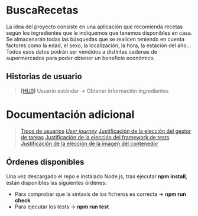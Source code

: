 # BuscaRecetas
La idea del proyecto consiste en una aplicación que recomienda recetas según los ingredientes que le
indiquemos que tenemos disponibles en casa. Se almacenarán todas las búsquedas que se realicen teniendo
en cuenta factores como la edad, el sexo, la localización, la hora, la estación del año... Todos esos datos
podrán ser vendidos a distintas cadenas de supermercados para poder obtener un beneficio económico.

## Historias de usuario
>[[HU0]](https://github.com/aleveji/BuscaRecetas/issues/6) Usuario estándar -> Obtener información ingredientes

# Documentación adicional
>[Tipos de usuarios](https://github.com/aleveji/BuscaRecetas/blob/objetivo1/docs/tipos_usuarios.md)
>[*User journey*](https://github.com/aleveji/BuscaRecetas/blob/objetivo1/docs/user_journey.md)
>[Justificación de la elección del gestor de tareas](https://github.com/aleveji/BuscaRecetas/blob/objetivo3/docs/eleccion_gestor_tareas.md)
>[Justificación de la elección del framework de tests](https://github.com/aleveji/BuscaRecetas/blob/objetivo4/docs/eleccion_framework_test.md)
>[Justificación de la elección de la imagen del contenedor](https://github.com/aleveji/BuscaRecetas/blob/objetivo5/docs/docker.md)

## Órdenes disponibles
Una vez descargado el repo e instalado Node.js, tras ejecutar **npm install**, están disponibles las siguientes órdenes:
 - Para comprobar que la sintaxis de los ficheros es correcta -> **npm run check**
 - Para ejecutar los tests -> **npm run test**
